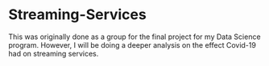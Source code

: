 # Streaming-Services
This was originally done as a group for the final project for my Data Science program.
However, I will be doing a deeper analysis on the effect Covid-19 had on streaming services.
